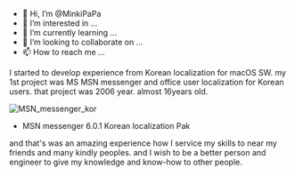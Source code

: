 - 👋 Hi, I’m @MinkiPaPa
- 👀 I’m interested in ...
- 🌱 I’m currently learning ...
- 💞️ I’m looking to collaborate on ...
- 📫 How to reach me ...

I started to develop experience from Korean localization for macOS SW.
my 1st project was MS MSN messenger and office user localization for Korean users.
that project was 2006 year. almost 16years old.

![MSN_messenger_kor](https://user-images.githubusercontent.com/97417837/150069582-f7bee53a-9f09-4332-b861-e108dc571ffd.jpg)
* MSN messenger 6.0.1 Korean localization Pak

and that's was an amazing experience how I service my skills to near my friends and many kindly peoples.
and I wish to be a better person and engineer to give my knowledge and know-how to other people.

<!---
MinkiPaPa/MinkiPaPa is a ✨ special ✨ repository because its `README.md` (this file) appears on your GitHub profile.
You can click the Preview link to take a look at your changes.
--->
